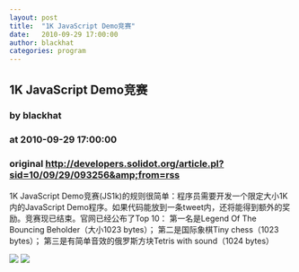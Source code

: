 ```yaml
---
layout: post
title:  "1K JavaScript Demo竞赛"
date:   2010-09-29 17:00:00
author: blackhat
categories: program
---
```


## 1K JavaScript Demo竞赛
### by blackhat
### at 2010-09-29 17:00:00
### original <http://developers.solidot.org/article.pl?sid=10/09/29/093256&amp;from=rss>

1K JavaScript Demo竞赛(JS1k)的规则很简单：程序员需要开发一个限定大小1K内的JavaScript Demo程序。如果代码能放到一条tweet内，还将能得到额外的奖励。竞赛现已结束。官网已经公布了Top 10： 第一名是Legend Of The Bouncing Beholder（大小1023 bytes）； 第二是国际象棋Tiny chess（1023 bytes）； 第三是有简单音效的俄罗斯方块Tetris with sound（1024 bytes）<div>
<a href="http://feeds.feedburner.com/~ff/solidot?a=OQLBg3OA1Qc:MGaGjkanNDY:yIl2AUoC8zA"><img src="http://feeds.feedburner.com/~ff/solidot?d=yIl2AUoC8zA" border="0"></a> <a href="http://feeds.feedburner.com/~ff/solidot?a=OQLBg3OA1Qc:MGaGjkanNDY:7Q72WNTAKBA"><img src="http://feeds.feedburner.com/~ff/solidot?d=7Q72WNTAKBA" border="0"></a>
</div>